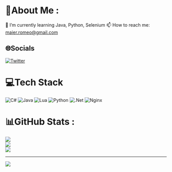 # 💫About Me :
🌱 I’m currently learning Java, Python, Selenium
📫 How to reach me: <maier.romeo@gmail.com>

## 🌐Socials
[![Twitter](https://img.shields.io/badge/Twitter-%231DA1F2.svg?logo=Twitter&logoColor=white)](https://twitter.com/0x526f6d656f) 

# 💻Tech Stack
![C#](https://img.shields.io/badge/c%23-%23239120.svg?style=for-the-badge&logo=c-sharp&logoColor=white) ![Java](https://img.shields.io/badge/java-%23ED8B00.svg?style=for-the-badge&logo=java&logoColor=white) ![Lua](https://img.shields.io/badge/lua-%232C2D72.svg?style=for-the-badge&logo=lua&logoColor=white) ![Python](https://img.shields.io/badge/python-3670A0?style=for-the-badge&logo=python&logoColor=ffdd54) ![.Net](https://img.shields.io/badge/.NET-5C2D91?style=for-the-badge&logo=.net&logoColor=white) ![Nginx](https://img.shields.io/badge/nginx-%23009639.svg?style=for-the-badge&logo=nginx&logoColor=white)
# 📊GitHub Stats :
![](https://github-readme-stats.vercel.app/api?username=0x526f6d656f&theme=tokyonight&hide_border=true&include_all_commits=false&count_private=true)<br/>
![](https://github-readme-streak-stats.herokuapp.com/?user=0x526f6d656f&theme=tokyonight&hide_border=true)<br/>
![](https://github-readme-stats.vercel.app/api/top-langs/?username=0x526f6d656f&theme=tokyonight&hide_border=true&include_all_commits=false&count_private=true&layout=compact)

---
[![](https://visitcount.itsvg.in/api?id=0x526f6d656f&icon=5&color=6)](https://visitcount.itsvg.in)
